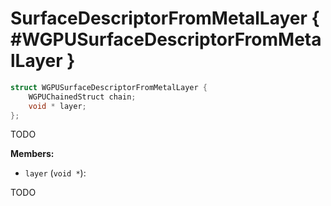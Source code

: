 

# SurfaceDescriptorFromMetalLayer { #WGPUSurfaceDescriptorFromMetalLayer }

```C
struct WGPUSurfaceDescriptorFromMetalLayer {
    WGPUChainedStruct chain;
    void * layer;
};
```


TODO


**Members:**


 - `layer` (`void *`):


TODO





